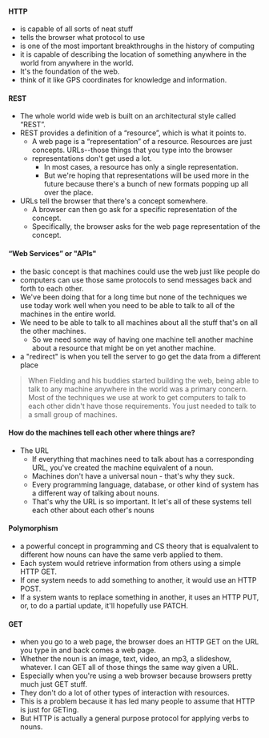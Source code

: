 
#### HTTP
- is capable of all sorts of neat stuff 
- tells the browser what protocol to use
- is one of the most important breakthroughs in the history of computing
- it is capable of describing the location of something anywhere in the world from anywhere in the world. 
- It's the foundation of the web. 
- think of it like GPS coordinates for knowledge and information.

#### REST
- The whole world wide web is built on an architectural style called “REST”. 
- REST provides a definition of a “resource”, which is what it points to.
  - A web page is a “representation” of a resource. Resources are just concepts. URLs--those things that you type into the browser
  - representations don't get used a lot. 
    - In most cases, a resource has only a single representation. 
    - But we're hoping that representations will be used more in the future because there's a bunch of new formats popping up all over the place.
- URLs tell the browser that there's a concept somewhere. 
  - A browser can then go ask for a specific representation of the concept. 
  - Specifically, the browser asks for the web page representation of the concept.

#### “Web Services” or "APIs"
- the basic concept is that machines could use the web just like people do
- computers can use those same protocols to send messages back and forth to each other. 
- We've been doing that for a long time but none of the techniques we use today work well when you need to be able to talk to all of the machines in the entire world.
- We need to be able to talk to all machines about all the stuff that's on all the other machines. 
  - So we need some way of having one machine tell another machine about a resource that might be on yet another machine.
- a "redirect" is when you tell the server to go get the data from a different place


> When Fielding and his buddies started building the web, being able to talk to any machine anywhere in the world was a primary concern. Most of the techniques we use at work to get computers to talk to each other didn't have those requirements. You just needed to talk to a small group of machines.

#### How do the machines tell each other where things are?
- The URL
  - If everything that machines need to talk about has a corresponding URL, you've created the machine equivalent of a noun. 
  - Machines don't have a universal noun - that's why they suck. 
  - Every programming language, database, or other kind of system has a different way of talking about nouns. 
  - That's why the URL is so important. It let's all of these systems tell each other about each other's nouns

#### Polymorphism
  - a powerful concept in programming and CS theory that is equalvalent to different how nouns can have the same verb applied to them.
  -  Each system would retrieve information from others using a simple HTTP GET. 
  - If one system needs to add something to another, it would use an HTTP POST. 
  - If a system wants to replace something in another, it uses an HTTP PUT, or, to do a partial update, it'll hopefully use PATCH. 

#### GET
- when you go to a web page, the browser does an HTTP GET on the URL you type in and back comes a web page.
- Whether the noun is an image, text, video, an mp3, a slideshow, whatever. I can GET all of those things the same way given a URL.
- Especially when you're using a web browser because browsers pretty much just GET stuff. 
- They don't do a lot of other types of interaction with resources. 
- This is a problem because it has led many people to assume that HTTP is just for GETing. 
- But HTTP is actually a general purpose protocol for applying verbs to nouns.
